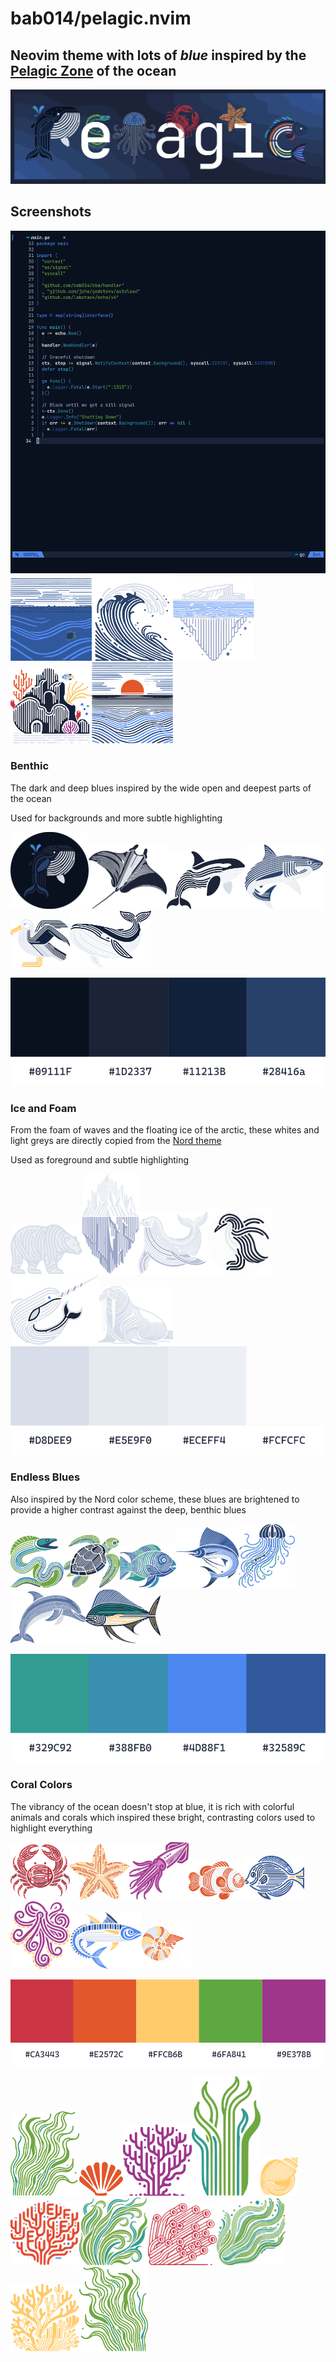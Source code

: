 # bab014/pelagic.nvim

## Neovim theme with lots of _blue_ inspired by the [Pelagic Zone](https://en.wikipedia.org/wiki/Pelagic_zone) of the ocean

![banner](./assets/pelagic_banner_seastar_1.png)

## Screenshots

![neovim screenshot](./assets/nvim_screenshot.png)
<img src="./assets/pelagic_open_ocean.png" alt="drawing" width="130"/><img src="./assets/pelagic_wave.png" alt="drawing" width="130"/><img src="./assets/pelagic_ice_only.png" alt="drawing" width="130"/><img src="./assets/pelagic_underwater.png" alt="drawing" width="130"/><img src="./assets/pelagic_sunset.png" alt="drawing" width="130"/>

### Benthic

The dark and deep blues inspired by the wide open and deepest parts of the ocean

Used for backgrounds and more subtle highlighting

<img src="./assets/pelagic_whale_color.png" alt="drawing" width="125"/><img src="./assets/pelagic_manta.png" alt="drawing" width="125"/><img src="./assets/pelagic_orca.png" alt="drawing" width="125"/><img src="./assets/pelagic_shark.png" alt="drawing" width="125"/><img src="./assets/pelagic_albatross.png" alt="drawing" width="95"/><img src="./assets/pelagic_humpback.png" alt="drawing" width="130"/>

![benthic swatch](./assets/dark_color_swatch.png)

### Ice and Foam

From the foam of waves and the floating ice of the arctic, these whites and light greys are directly copied from the [Nord theme](https://github.com/shaunsingh/nord.nvim)

Used as foreground and subtle highlighting

<img src="./assets/pelagic_polar_bear.png" alt="drawing" width="115"/><img src="./assets/ice_berg.png" alt="drawing" width="90"/><img src="./assets/pelagic_seal.png" alt="drawing" width="110"/><img src="./assets/pelagic_penguin.png" alt="drawing" width="105"/><img src="./assets/pelagic_narwhal.png" alt="drawing" width="140"/><img src="./assets/pelagic_walrus.png" alt="drawing" width="120"/>
![ice and foam swatch](./assets/white_color_swatch.png)

### Endless Blues

Also inspired by the Nord color scheme, these blues are brightened to provide a higher contrast against the deep, benthic blues

<img src="./assets/pelagic_eel_delux.png" alt="drawing" width="85"/><img src="./assets/pelagic_turtle.png" alt="drawing" width="90"/><img src="./assets/pelagic_parrot_fish.png" alt="drawing" width="90"/><img src="./assets/pelagic_sail_fish.png" alt="drawing" width="100"/><img src="./assets/pelagic_jellyfish.png" alt="drawing" width="90"/><img src="./assets/pelagic_dolphin.png" alt="drawing" width="120"/><img src="./assets/pelagic_mahi.png" alt="drawing" width="120"/>

![endless blues swatch](./assets/blues_color_swatch.png)

### Coral Colors

The vibrancy of the ocean doesn't stop at blue, it is rich with colorful animals and corals which inspired these bright, contrasting colors used to highlight everything

<img src="./assets/pelagic_crab.png" alt="drawing" width="95"/><img src="./assets/pelagic_starfish.png" alt="drawing" width="95"/><img src="./assets/pelagic_squid.png" alt="drawing" width="95"/><img src="./assets/pelagic_clown_fish.png" alt="drawing" width="90"/><img src="./assets/pelagic_blue_tang.png" alt="drawing" width="95"/><img src="./assets/pelagic_octopus.png" alt="drawing" width="95"/><img src="./assets/pelagic_mackerel.png" alt="drawing" width="115"/><img src="./assets/pelagic_nautilus.png" alt="drawing" width="80"/>

![coral swatch](./assets/colors_color_swatch.png)

<img src="./assets/kelp_motion.png" alt="drawing" width="110"/><img src="./assets/pelagic_orange_shell.png" alt="drawing" width="70"/><img src="./assets/coral_purple.png" alt="drawing" width="110"/><img src="./assets/kelp.png" alt="drawing" width="110"/><img src="./assets/pelagic_shell.png" alt="drawing" width="60"/><img src="./assets/coral_orange.png" alt="drawing" width="110"/><img src="./assets/pelagic_kelp_3.png" alt="drawing" width="110"/><img src="./assets/coral_red.png" alt="drawing" width="110"/><img src="./assets/pelagic_sea_weed.png" alt="drawing" width="110"/><img src="./assets/coral_yellow.png" alt="drawing" width="110"/><img src="./assets/kelp_motion_left.png" alt="drawing" width="110"/>
